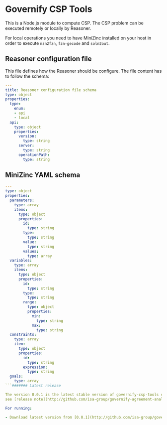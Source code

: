 # Governify CSP Tools
This is a Node.js module to compute CSP. The CSP problem can be executed remotely or locally by Reasoner.

For local operations you need to have MiniZinc installed on your host in order to execute
`mzn2fzn`, `fzn-gecode` and `soln2out`.

## Reasoner configuration file
This file defines how the Reasoner should be configure.
The file content has to follow the schema:

```yaml
---
title: Reasoner configuration file schema
type: object
properties:
  type:
    enum:
    - api
    - local
  api:
    type: object
    properties:
      version:
        type: string
      server:
        type: string
      operationPath:
        type: string

```

## MiniZinc YAML schema
```yaml
---
type: object
properties:
  parameters:
    type: array
    items:
      type: object
      properties:
        id:
          type: string
        type:
          type: string
        value:
          type: string
        values:
          type: array
  variables:
    type: array
    items:
      type: object
      properties:
        id:
          type: string
        type:
          type: string
        range:
          type: object
          properties:
            min:
              type: string
            max:
              type: string
  constraints:
    type: array
    item:
      type: object
      properties:
        id:
          type: string
        expression:
          type: string
  goals:
    type: array
```####### Latest release

The version 0.0.1 is the latest stable version of governify-csp-tools component.
see [release note](http://github.com/isa-group/governify-agreement-analyzer/releases/tag/0.0.1) for details.

For running:

- Download latest version from [0.0.1](http://github.com/isa-group/governify-agreement-analyzer/releases/tag/0.0.1)